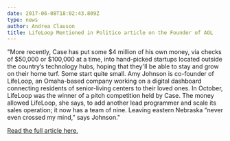 ```yaml
---
date: 2017-06-08T18:02:43.809Z
type: news
author: Andrea Clauson
title: LifeLoop Mentioned in Politico article on the Founder of AOL
---
```

"More recently, Case has put some $4 million of his own money, via checks of $50,000 or $100,000 at a time, into hand-picked startups located outside the country’s technology hubs, hoping that they'll be able to stay and grow on their home turf. Some start quite small. Amy Johnson is co-founder of LifeLoop, an Omaha-based company working on a digital dashboard connecting residents of senior-living centers to their loved ones. In October, LifeLoop was the winner of a pitch competition held by Case. The money allowed LifeLoop, she says, to add another lead programmer and scale its sales operation; it now has a team of nine. Leaving eastern Nebraska “never even crossed my mind,” says Johnson."

[Read the full article here. ](https://www.politico.com/agenda/story/2017/06/08/steve-case-innovation-venture-capital-fund-000447)
